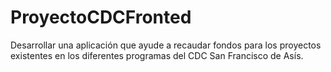 # ProyectoCDCFronted
Desarrollar una aplicación que ayude a recaudar fondos para los proyectos existentes en los diferentes programas del CDC San Francisco de Asís. 
